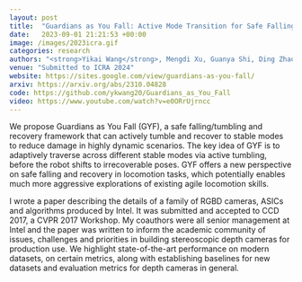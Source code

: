 ```yaml
---
layout: post
title:  "Guardians as You Fall: Active Mode Transition for Safe Falling "
date:   2023-09-01 21:21:53 +00:00
image: /images/2023icra.gif
categories: research
authors: "<strong>Yikai Wang</strong>, Mengdi Xu, Guanya Shi, Ding Zhao"
venue: "Submitted to ICRA 2024"
website: https://sites.google.com/view/guardians-as-you-fall/
arxiv: https://arxiv.org/abs/2310.04828
code: https://github.com/ykwang20/Guardians_as_You_Fall
video: https://www.youtube.com/watch?v=e0ORrUjrncc
---
```

We propose Guardians as You Fall (GYF), a safe falling/tumbling and recovery framework that can actively tumble and recover to stable modes to reduce damage in highly dynamic scenarios. The key idea of GYF is to adaptively traverse across different stable modes via active tumbling, before the robot shifts to irrecoverable poses. GYF offers a new perspective on safe falling and recovery in locomotion tasks, which potentially enables much more aggressive explorations of existing agile locomotion skills.

I wrote a paper describing the details of a family of RGBD cameras, ASICs and algorithms produced by Intel. It was submitted and accepted to CCD 2017, a CVPR 2017 Workshop. My coauthors were all senior management at Intel and the paper was written to inform the academic community of issues, challenges and priorities in building stereoscopic depth cameras for production use. We highlight state-of-the-art performance on modern datasets, on certain metrics, along with establishing baselines for new datasets and evaluation metrics for depth cameras in general. 

